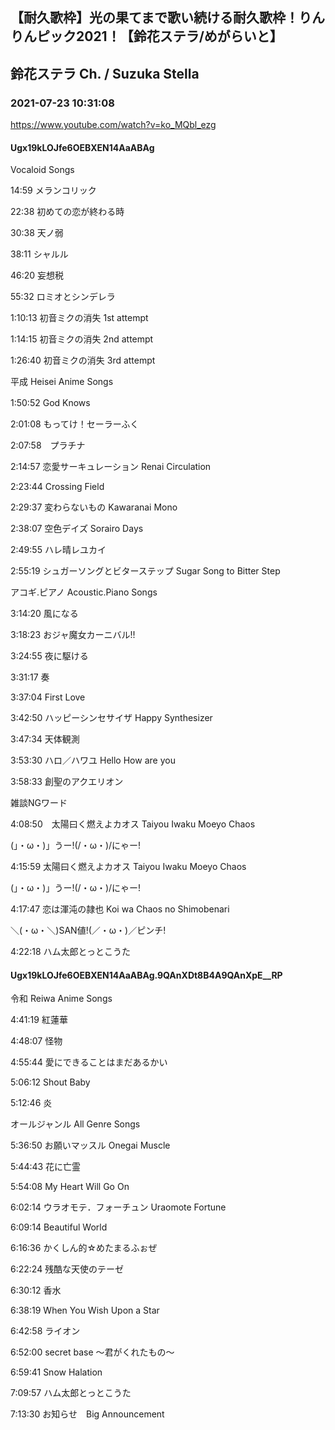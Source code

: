 ## 【耐久歌枠】光の果てまで歌い続ける耐久歌枠！りんりんピック2021！【鈴花ステラ/めがらいと】
## 鈴花ステラ Ch. / Suzuka Stella
### 2021-07-23 10:31:08
https://www.youtube.com/watch?v=ko_MQbl_ezg
#### Ugx19kLOJfe6OEBXEN14AaABAg
Vocaloid Songs

14:59   メランコリック 

22:38   初めての恋が終わる時

30:38   天ノ弱

38:11   シャルル

46:20   妄想税

55:32   ロミオとシンデレラ

1:10:13 初音ミクの消失 1st attempt

1:14:15 初音ミクの消失 2nd attempt

1:26:40 初音ミクの消失 3rd attempt



平成 Heisei Anime Songs

1:50:52 God Knows　

2:01:08 もってけ！セーラーふく

2:07:58　プラチナ

2:14:57 恋愛サーキュレーション Renai Circulation

2:23:44 Crossing Field

2:29:37 変わらないもの Kawaranai Mono

2:38:07 空色デイズ Sorairo Days

2:49:55 ハレ晴レユカイ

2:55:19 シュガーソングとビターステップ Sugar Song to Bitter Step



アコギ.ピアノ Acoustic.Piano Songs

3:14:20 風になる

3:18:23 おジャ魔女カーニバル!!

3:24:55 夜に駆ける

3:31:17 奏

3:37:04 First Love

3:42:50 ハッピーシンセサイザ Happy Synthesizer

3:47:34 天体観測

3:53:30 ハロ／ハワユ Hello How are you

3:58:33 創聖のアクエリオン



雑談NGワード

4:08:50　太陽曰く燃えよカオス Taiyou Iwaku Moeyo Chaos

(」・ω・)」うー!(/・ω・)/にゃー!

4:15:59 太陽曰く燃えよカオス Taiyou Iwaku Moeyo Chaos

(」・ω・)」うー!(/・ω・)/にゃー!

4:17:47 恋は渾沌の隷也 Koi wa Chaos no Shimobenari

＼(・ω・＼)SAN値!(／・ω・)／ピンチ!

4:22:18 ハム太郎とっとこうた

#### Ugx19kLOJfe6OEBXEN14AaABAg.9QAnXDt8B4A9QAnXpE__RP
令和 Reiwa Anime Songs

4:41:19 紅蓮華

4:48:07 怪物

4:55:44 愛にできることはまだあるかい

5:06:12 Shout Baby

5:12:46 炎



オールジャンル All Genre Songs

5:36:50 お願いマッスル Onegai Muscle

5:44:43 花に亡霊

5:54:08 My Heart Will Go On

6:02:14 ウラオモテ．フォーチュン Uraomote Fortune

6:09:14 Beautiful World

6:16:36 かくしん的☆めたまるふぉぜ　

6:22:24 残酷な天使のテーゼ

6:30:12 香水

6:38:19 When You Wish Upon a Star

6:42:58 ライオン

6:52:00 secret base ～君がくれたもの～

6:59:41 Snow Halation

7:09:57 ハム太郎とっとこうた



7:13:30 お知らせ　Big Announcement


